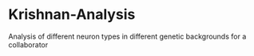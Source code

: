 # Krishnan-Analysis
Analysis of different neuron types in different genetic backgrounds for a collaborator
